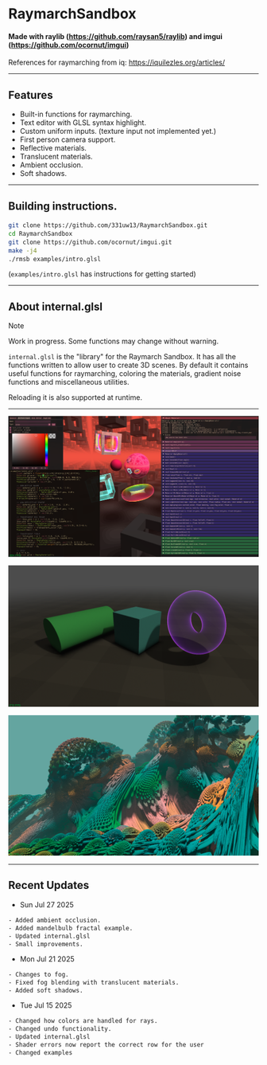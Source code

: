 # RaymarchSandbox

#### Made with raylib (https://github.com/raysan5/raylib)  and imgui (https://github.com/ocornut/imgui)

 References for raymarching from iq: https://iquilezles.org/articles/
 
-----------------------------------

## Features
* Built-in functions for raymarching.
* Text editor with GLSL syntax highlight.
* Custom uniform inputs.  (texture input not implemented yet.)
* First person camera support.
* Reflective materials.
* Translucent materials.
* Ambient occlusion.
* Soft shadows.

-----------------------------------


## Building instructions.

```bash
git clone https://github.com/331uw13/RaymarchSandbox.git
cd RaymarchSandbox
git clone https://github.com/ocornut/imgui.git
make -j4
./rmsb examples/intro.glsl
```
(`examples/intro.glsl` has instructions for getting started)

-----------------------------------

## About internal.glsl
> [!NOTE]
> Work in progress. Some functions may change without warning.

`internal.glsl` is the "library" for the Raymarch Sandbox.
It has all the functions written to allow user to create 3D scenes.
By default it contains useful functions for raymarching, coloring the materials, gradient noise functions and miscellaneous utilities.

 Reloading it is also supported at runtime.

-----------------------------------

![image](https://github.com/331uw13/RaymarchSandbox/blob/main/screenshots/rmsb-intro.png?raw=true)

![image](https://github.com/331uw13/RaymarchSandbox/blob/main/screenshots/soft_shadows_and_ao.png?raw=true)

![image](https://github.com/331uw13/RaymarchSandbox/blob/main/screenshots/experiment_3.png?raw=true)


-----------------------------------

## Recent Updates

* Sun Jul 27 2025
```
- Added ambient occlusion.
- Added mandelbulb fractal example.
- Updated internal.glsl
- Small improvements.
```

* Mon Jul 21 2025
```
- Changes to fog.
- Fixed fog blending with translucent materials.
- Added soft shadows.
```

* Tue Jul 15 2025
```
- Changed how colors are handled for rays.
- Changed undo functionality.
- Updated internal.glsl
- Shader errors now report the correct row for the user
- Changed examples
```

